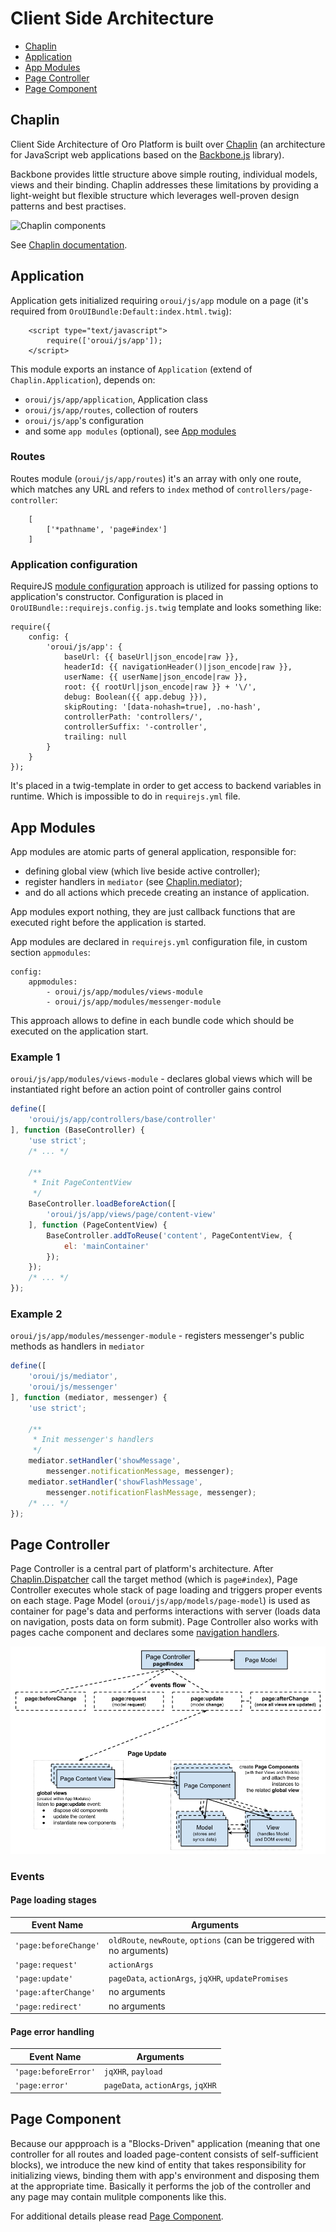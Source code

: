 Client Side Architecture
========================

 * [Chaplin](#chaplin)
 * [Application](#application)
 * [App Modules](#app-modules)
 * [Page Controller](#page-controller)
 * [Page Component](#page-component)

## Chaplin

Client Side Architecture of Oro Platform is built over [Chaplin](http://chaplinjs.org/) (an architecture for JavaScript web applications based on the [Backbone.js](http://backbonejs.org/) library).

Backbone provides little structure above simple routing, individual models, views and their binding. Chaplin addresses these limitations by providing a light-weight but flexible structure which leverages well-proven design patterns and best practises.

![Chaplin components](http://chaplinjs.org/images/chaplin-lifecycle.png)

See [Chaplin documentation](http://docs.chaplinjs.org/).


## Application
Application gets initialized requiring `oroui/js/app` module on a page (it's required from `OroUIBundle:Default:index.html.twig`):

```
    <script type="text/javascript">
        require(['oroui/js/app']);
    </script>
```

This module exports an instance of `Application` (extend of `Chaplin.Application`), depends on:

- `oroui/js/app/application`, Application class
- `oroui/js/app/routes`, collection of routers
- `oroui/js/app`'s configuration
- and some `app modules` (optional), see [App modules](#app-modules)

### Routes
Routes module (`oroui/js/app/routes`) it's an array with only one route, which matches any URL and refers to `index` method of `controllers/page-controller`:

```
    [
        ['*pathname', 'page#index']
    ]
```

### Application configuration
RequireJS [module configuration](http://requirejs.org/docs/api.html#config-moduleconfig) approach is utilized for passing options to application's constructor. Configuration is placed in `OroUIBundle::requirejs.config.js.twig` template and looks something like:

```
require({
    config: {
        'oroui/js/app': {
            baseUrl: {{ baseUrl|json_encode|raw }},
            headerId: {{ navigationHeader()|json_encode|raw }},
            userName: {{ userName|json_encode|raw }},
            root: {{ rootUrl|json_encode|raw }} + '\/',
            debug: Boolean({{ app.debug }}),
            skipRouting: '[data-nohash=true], .no-hash',
            controllerPath: 'controllers/',
            controllerSuffix: '-controller',
            trailing: null
        }
    }
});
```

It's placed in a twig-template in order to get access to backend variables in runtime. Which is impossible to do in `requirejs.yml` file.


## App Modules
App modules are atomic parts of general application, responsible for:

 * defining global view (which live beside active controller);
 * register handlers in `mediator` (see [Chaplin.mediator](http://docs.chaplinjs.org/chaplin.mediator.html));
 * and do all actions which precede creating an instance of application.

App modules export nothing, they are just callback functions that are executed right before the application is started.

App modules are declared in `requirejs.yml` configuration file, in custom section `appmodules`:

```
config:
    appmodules:
        - oroui/js/app/modules/views-module
        - oroui/js/app/modules/messenger-module
```

This approach allows to define in each bundle code which should be executed on the application start.

### Example 1
`oroui/js/app/modules/views-module` - declares global views which will be instantiated right before an action point of controller gains control

```javascript
define([
    'oroui/js/app/controllers/base/controller'
], function (BaseController) {
    'use strict';
    /* ... */

    /**
     * Init PageContentView
     */
    BaseController.loadBeforeAction([
        'oroui/js/app/views/page/content-view'
    ], function (PageContentView) {
        BaseController.addToReuse('content', PageContentView, {
            el: 'mainContainer'
        });
    });
    /* ... */
});
```

### Example 2
`oroui/js/app/modules/messenger-module` - registers messenger's public methods as handlers in `mediator`

```javascript
define([
    'oroui/js/mediator',
    'oroui/js/messenger'
], function (mediator, messenger) {
    'use strict';

    /**
     * Init messenger's handlers
     */
    mediator.setHandler('showMessage',
        messenger.notificationMessage, messenger);
    mediator.setHandler('showFlashMessage',
        messenger.notificationFlashMessage, messenger);
    /* ... */
});
```

## Page Controller
Page Controller is a central part of platform's architecture. After [Chaplin.Dispatcher](http://docs.chaplinjs.org/chaplin.dispatcher.html) call the target method (which is `page#index`), Page Controller executes whole stack of page loading and triggers proper events on each stage. Page Model (`oroui/js/app/models/page-model`) is used as container for page's data and performs interactions with server (loads data on navigation, posts data on form submit). Page Controller also works with pages cache component and declares some [navigation handlers](./mediator-handlers.md#page-controller).

![Page loading flow](./page-controller.png)

### Events

#### Page loading stages

Event Name | Arguments
---------- | ---------
`'page:beforeChange'` | `oldRoute`, `newRoute`, `options` (can be triggered with no arguments)
`'page:request'` | `actionArgs`
`'page:update'` | `pageData`, `actionArgs`, `jqXHR`, `updatePromises`
`'page:afterChange'` | no arguments
`'page:redirect'` | no arguments

#### Page error handling

Event Name | Arguments
---------- | ---------
`'page:beforeError'` | `jqXHR`, `payload`
`'page:error'` | `pageData`, `actionArgs`, `jqXHR`

## Page Component
Because our appproach is a "Blocks-Driven" application (meaning that one controller for all routes and loaded page-content consists of self-sufficient blocks), we introduce the new kind of entity that takes responsibility for initializing views, binding them with app's environment and disposing them at the appropriate time. Basically it performs the job of the controller and any page may contain mulitple components like this.

For additional details please read [Page Component](./page-component.md).
